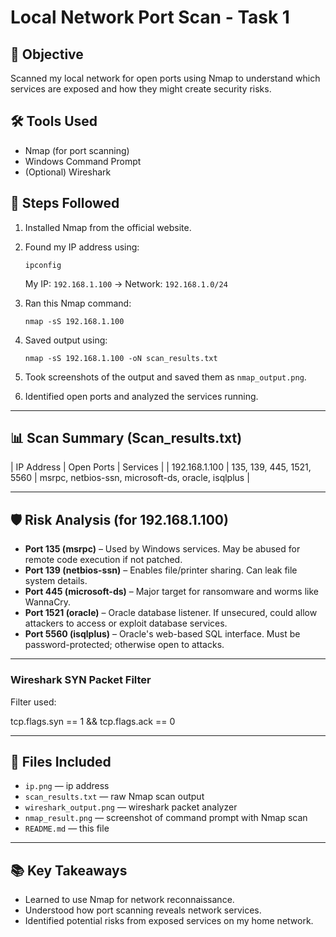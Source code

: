 # Local Network Port Scan - Task 1

## 🎯 Objective
Scanned my local network for open ports using Nmap to understand which services are exposed and how they might create security risks.

## 🛠 Tools Used
- Nmap (for port scanning)
- Windows Command Prompt
- (Optional) Wireshark

## 📌 Steps Followed

1. Installed Nmap from the official website.
2. Found my IP address using:
   ```
   ipconfig
   ```
   My IP: `192.168.1.100` → Network: `192.168.1.0/24`

3. Ran this Nmap command:
   ```
   nmap -sS 192.168.1.100
   ```

4. Saved output using:
   ```
   nmap -sS 192.168.1.100 -oN scan_results.txt
   ```

5. Took screenshots of the output and saved them as `nmap_output.png`.

6. Identified open ports and analyzed the services running.

---

## 📊 Scan Summary (Scan_results.txt)

| IP Address     | Open Ports             | Services              |
| 192.168.1.100  | 135, 139, 445, 1521, 5560 | msrpc, netbios-ssn, microsoft-ds, oracle, isqlplus |

---

## 🛡️ Risk Analysis (for 192.168.1.100)

- **Port 135 (msrpc)** – Used by Windows services. May be abused for remote code execution if not patched.
- **Port 139 (netbios-ssn)** – Enables file/printer sharing. Can leak file system details.
- **Port 445 (microsoft-ds)** – Major target for ransomware and worms like WannaCry.
- **Port 1521 (oracle)** – Oracle database listener. If unsecured, could allow attackers to access or exploit database services.
- **Port 5560 (isqlplus)** – Oracle's web-based SQL interface. Must be password-protected; otherwise open to attacks.

---

### Wireshark SYN Packet Filter
Filter used:

tcp.flags.syn == 1 && tcp.flags.ack == 0

---

## 📁 Files Included

- `ip.png` — ip address
- `scan_results.txt` — raw Nmap scan output
- `wireshark_output.png` — wireshark packet analyzer
- `nmap_result.png` — screenshot of command prompt with Nmap scan
- `README.md` — this file

---

## 📚 Key Takeaways

- Learned to use Nmap for network reconnaissance.
- Understood how port scanning reveals network services.
- Identified potential risks from exposed services on my home network.
